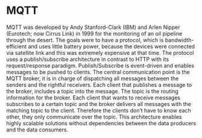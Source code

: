# MQTT 

  MQTT was developed by Andy Stanford-Clark (IBM) and Arlen Nipper (Eurotech; now Cirrus Link) in 1999 for the monitoring of an oil pipeline through the desert. The goals were to have a protocol, which is bandwidth-efficient and uses little battery power, because the devices were connected via satellite link and this was extremely expensive at that time.
The protocol uses a publish/subscribe architecture in contrast to HTTP with its request/response paradigm. Publish/Subscribe is event-driven and enables messages to be pushed to clients. The central communication point is the MQTT broker, it is in charge of dispatching all messages between the senders and the rightful receivers. Each client that publishes a message to the broker, includes a topic into the message. The topic is the routing information for the broker. Each client that wants to receive messages subscribes to a certain topic and the broker delivers all messages with the matching topic to the client. Therefore the clients don’t have to know each other, they only communicate over the topic. This architecture enables highly scalable solutions without dependencies between the data producers and the data consumers.
